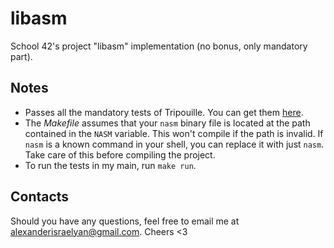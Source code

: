 # libasm
School 42's project "libasm" implementation (no bonus, only mandatory part).
## Notes
* Passes all the mandatory tests of Tripouille. You can get them [here](https://github.com/Tripouille/libasmTester).
* The _Makefile_ assumes that your `nasm` binary file is located at the path contained in the `NASM` variable. This won't compile if the path is invalid. If `nasm` is a known command in your shell, you can replace it with just `nasm`. Take care of this before compiling the project.
* To run the tests in my main, run `make run`.
## Contacts
Should you have any questions, feel free to email me at alexanderisraelyan@gmail.com. Cheers <3
